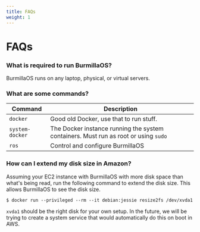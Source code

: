 ```yaml
---
title: FAQs
weight: 1
---
```


# FAQs

### What is required to run BurmillaOS?

BurmillaOS runs on any laptop, physical, or virtual servers.

### What are some commands?

Command | Description
--------|------------
`docker`| Good old Docker, use that to run stuff.
`system-docker` | The Docker instance running the system containers.  Must run as root or using `sudo`
`ros` | Control and configure BurmillaOS


### How can I extend my disk size in Amazon?

Assuming your EC2 instance with BurmillaOS with more disk space than what's being read, run the following command to extend the disk size. This allows BurmillaOS to see the disk size.

```
$ docker run --privileged --rm --it debian:jessie resize2fs /dev/xvda1
```

`xvda1` should be the right disk for your own setup. In the future, we will be trying to create a system service that would automatically do this on boot in AWS.
